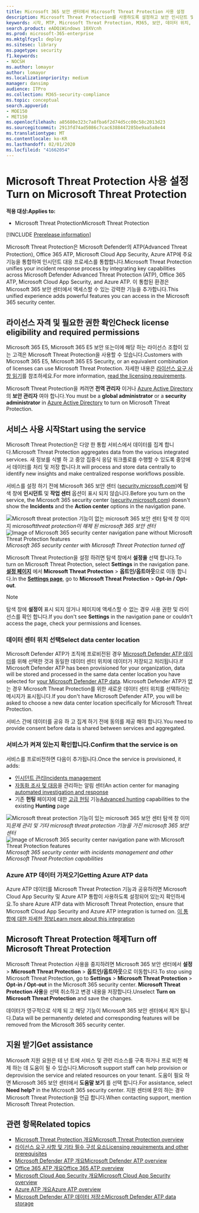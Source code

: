 ```yaml
---
title: Microsoft 365 보안 센터에서 Microsoft Threat Protection 사용 설정
description: Microsoft Threat Protection를 사용하도록 설정하고 보안 인시던트 및 대응 통합을 시작하는 방법을 알아봅니다.
keywords: 시작, MTP, Microsoft Threat Protection, M365, 보안, 데이터 위치, 필수 사용 권한, 라이선스 자격, 설정 페이지
search.product: eADQiWindows 10XVcnh
ms.prod: microsoft-365-enterprise
ms.mktglfcycl: deploy
ms.sitesec: library
ms.pagetype: security
f1.keywords:
- NOCSH
ms.author: lomayor
author: lomayor
ms.localizationpriority: medium
manager: dansimp
audience: ITPro
ms.collection: M365-security-compliance
ms.topic: conceptual
search.appverid:
- MOE150
- MET150
ms.openlocfilehash: a85680e323c7a8fba6f2d74d5cc00c58c2013d23
ms.sourcegitcommit: 2913fd74ad5086c7cac6388447285be9aa5a8e44
ms.translationtype: MT
ms.contentlocale: ko-KR
ms.lasthandoff: 02/01/2020
ms.locfileid: "41662054"
---
```

# <a name="turn-on-microsoft-threat-protection"></a><span data-ttu-id="f64ae-104">Microsoft Threat Protection 사용 설정</span><span class="sxs-lookup"><span data-stu-id="f64ae-104">Turn on Microsoft Threat Protection</span></span>

<span data-ttu-id="f64ae-105">**적용 대상:**</span><span class="sxs-lookup"><span data-stu-id="f64ae-105">**Applies to:**</span></span>
- <span data-ttu-id="f64ae-106">Microsoft Threat Protection</span><span class="sxs-lookup"><span data-stu-id="f64ae-106">Microsoft Threat Protection</span></span>

[!INCLUDE [Prerelease information](../includes/prerelease.md)]

<span data-ttu-id="f64ae-107">Microsoft Threat Protection은 Microsoft Defender의 ATP(Advanced Threat Protection), Office 365 ATP, Microsoft Cloud App Security, Azure ATP에 주요 기능을 통합하여 인시던트 대응 프로세스를 통합합니다.</span><span class="sxs-lookup"><span data-stu-id="f64ae-107">Microsoft Threat Protection unifies your incident response process by integrating key capabilities across Microsoft Defender Advanced Threat Protection (ATP), Office 365 ATP, Microsoft Cloud App Security, and Azure ATP.</span></span> <span data-ttu-id="f64ae-108">이 통합된 환경은 Microsoft 365 보안 센터에서 액세스할 수 있는 강력한 기능을 추가합니다.</span><span class="sxs-lookup"><span data-stu-id="f64ae-108">This unified experience adds powerful features you can access in the Microsoft 365 security center.</span></span>

## <a name="check-license-eligibility-and-required-permissions"></a><span data-ttu-id="f64ae-109">라이선스 자격 및 필요한 권한 확인</span><span class="sxs-lookup"><span data-stu-id="f64ae-109">Check license eligibility and required permissions</span></span>
<span data-ttu-id="f64ae-110">Microsoft 365 E5, Microsoft 365 E5 보안 또는이에 해당 하는 라이선스 조합이 있는 고객은 Microsoft Threat Protection을 사용할 수 있습니다.</span><span class="sxs-lookup"><span data-stu-id="f64ae-110">Customers with Microsoft 365 E5, Microsoft 365 E5 Security, or an equivalent combination of licenses can use Microsoft Threat Protection.</span></span> <span data-ttu-id="f64ae-111">자세한 내용은 [라이선스 요구 사항 읽기](prerequisites.md#licensing-requirements)를 참조하세요.</span><span class="sxs-lookup"><span data-stu-id="f64ae-111">For more information, [read the licensing requirements](prerequisites.md#licensing-requirements).</span></span>

<span data-ttu-id="f64ae-112">Microsoft Threat Protection을 켜려면 **전역 관리자** 이거나 [Azure Active Directory](https://docs.microsoft.com/azure/active-directory/users-groups-roles/directory-assign-admin-roles#available-roles) 의 **보안 관리자** 여야 합니다.</span><span class="sxs-lookup"><span data-stu-id="f64ae-112">You must be a **global administrator** or a **security administrator** in [Azure Active Directory](https://docs.microsoft.com/azure/active-directory/users-groups-roles/directory-assign-admin-roles#available-roles) to turn on Microsoft Threat Protection.</span></span>

## <a name="start-using-the-service"></a><span data-ttu-id="f64ae-113">서비스 사용 시작</span><span class="sxs-lookup"><span data-stu-id="f64ae-113">Start using the service</span></span>
<span data-ttu-id="f64ae-114">Microsoft Threat Protection은 다양 한 통합 서비스에서 데이터를 집계 합니다.</span><span class="sxs-lookup"><span data-stu-id="f64ae-114">Microsoft Threat Protection aggregates data from the various integrated services.</span></span> <span data-ttu-id="f64ae-115">새 정보를 식별 하 고 중앙 집중식 응답 워크플로를 수행할 수 있도록 중앙에서 데이터를 처리 및 저장 합니다.</span><span class="sxs-lookup"><span data-stu-id="f64ae-115">It will process and store data centrally to identify new insights and make centralized response workflows possible.</span></span>

<span data-ttu-id="f64ae-116">서비스를 설정 하기 전에 Microsoft 365 보안 센터 ([security.microsoft.com](https://security.microsoft.com))에 탐색 창에 **인시던트** 및 **작업 센터** 옵션이 표시 되지 않습니다.</span><span class="sxs-lookup"><span data-stu-id="f64ae-116">Before you turn on the service, the Microsoft 365 security center ([security.microsoft.com](https://security.microsoft.com)) doesn't show the **Incidents** and the **Action center** options in the navigation pane.</span></span>

<span data-ttu-id="f64ae-117">![Microsoft threat protection 기능이](../images/mtp-off.png)
없는 microsoft 365 보안 센터 탐색 창 이미지 microsoft*threat protection이 해제 된 microsoft 365 보안 센터*</span><span class="sxs-lookup"><span data-stu-id="f64ae-117">![Image of Microsoft 365 security center navigation pane without Microsoft Threat Protection features](../images/mtp-off.png)
*Microsoft 365 security center with Microsoft Threat Protection turned off*</span></span>

<span data-ttu-id="f64ae-118">Microsoft Threat Protection을 설정 하려면 탐색 창에서 **설정을** 선택 합니다.</span><span class="sxs-lookup"><span data-stu-id="f64ae-118">To turn on Microsoft Threat Protection, select **Settings** in the navigation pane.</span></span> <span data-ttu-id="f64ae-119">**[설정 페이지](https://security.microsoft.com/settings)** 에서 **Microsoft Threat Protection** > **옵트인/옵트아웃**으로 이동 합니다.</span><span class="sxs-lookup"><span data-stu-id="f64ae-119">In the **[Settings page](https://security.microsoft.com/settings)**, go to **Microsoft Threat Protection** > **Opt-in / Opt-out**.</span></span>

>[!NOTE]
><span data-ttu-id="f64ae-120">탐색 창에 **설정이** 표시 되지 않거나 페이지에 액세스할 수 없는 경우 사용 권한 및 라이선스를 확인 합니다.</span><span class="sxs-lookup"><span data-stu-id="f64ae-120">If you don't see **Settings** in the navigation pane or couldn't access the page, check your permissions and licenses.</span></span>

### <a name="select-data-center-location"></a><span data-ttu-id="f64ae-121">데이터 센터 위치 선택</span><span class="sxs-lookup"><span data-stu-id="f64ae-121">Select data center location</span></span>
<span data-ttu-id="f64ae-122">Microsoft Defender ATP가 조직에 프로비전된 경우 [Microsoft Defender ATP 데이터](https://docs.microsoft.com/windows/security/threat-protection/microsoft-defender-atp/data-storage-privacy)를 위해 선택한 것과 동일한 데이터 센터 위치에 데이터가 저장되고 처리됩니다.</span><span class="sxs-lookup"><span data-stu-id="f64ae-122">If Microsoft Defender ATP has been provisioned for your organization, data will be stored and processed in the same data center location you have selected for [your Microsoft Defender ATP data](https://docs.microsoft.com/windows/security/threat-protection/microsoft-defender-atp/data-storage-privacy).</span></span> <span data-ttu-id="f64ae-123">Microsoft Defender ATP가 없는 경우 Microsoft Threat Protection를 위한 새로운 데이터 센터 위치를 선택하라는 메시지가 표시됩니다.</span><span class="sxs-lookup"><span data-stu-id="f64ae-123">If you don't have Microsoft Defender ATP, you will be asked to choose a new data center location specifically for Microsoft Threat Protection.</span></span> 

<span data-ttu-id="f64ae-124">서비스 간에 데이터를 공유 하 고 집계 하기 전에 동의를 제공 해야 합니다.</span><span class="sxs-lookup"><span data-stu-id="f64ae-124">You need to provide consent before data is shared between services and aggregated.</span></span>

### <a name="confirm-that-the-service-is-on"></a><span data-ttu-id="f64ae-125">서비스가 켜져 있는지 확인합니다.</span><span class="sxs-lookup"><span data-stu-id="f64ae-125">Confirm that the service is on</span></span>
<span data-ttu-id="f64ae-126">서비스를 프로비전하면 다음이 추가됩니다.</span><span class="sxs-lookup"><span data-stu-id="f64ae-126">Once the service is provisioned, it adds:</span></span>

- [<span data-ttu-id="f64ae-127">인시던트 관리</span><span class="sxs-lookup"><span data-stu-id="f64ae-127">Incidents management</span></span>](incidents-overview.md)
- <span data-ttu-id="f64ae-128">[자동화 조사 및 대응](mtp-autoir.md)을 관리하는 알림 센터</span><span class="sxs-lookup"><span data-stu-id="f64ae-128">An action center for managing [automated investigation and response](mtp-autoir.md)</span></span>
- <span data-ttu-id="f64ae-129">기존 **헌팅** 페이지에 대한 [고급 헌팅](advanced-hunting-overview.md) 기능</span><span class="sxs-lookup"><span data-stu-id="f64ae-129">[Advanced hunting](advanced-hunting-overview.md) capabilities to the existing **Hunting** page</span></span>

<span data-ttu-id="f64ae-130">![Microsoft threat protection 기능이](../images/mtp-on.png)
있는 microsoft 365 보안 센터 탐색 창 이미지*문제 관리 및 기타 microsoft threat protection 기능을 가진 microsoft 365 보안 센터*</span><span class="sxs-lookup"><span data-stu-id="f64ae-130">![Image of Microsoft 365 security center navigation pane with Microsoft Threat Protection features](../images/mtp-on.png)
*Microsoft 365 security center with incidents management and other Microsoft Threat Protection capabilities*</span></span>

### <a name="getting-azure-atp-data"></a><span data-ttu-id="f64ae-131">Azure ATP 데이터 가져오기</span><span class="sxs-lookup"><span data-stu-id="f64ae-131">Getting Azure ATP data</span></span>
<span data-ttu-id="f64ae-132">Azure ATP 데이터를 Microsoft Threat Protection 기능과 공유하려면 Microsoft Cloud App Security 및 Azure ATP 통합이 사용하도록 설정되어 있는지 확인하세요.</span><span class="sxs-lookup"><span data-stu-id="f64ae-132">To share Azure ATP data with Microsoft Threat Protection, ensure that Microsoft Cloud App Security and Azure ATP integration is turned on.</span></span> [<span data-ttu-id="f64ae-133">이 통합에 대한 자세한 정보</span><span class="sxs-lookup"><span data-stu-id="f64ae-133">Learn more about this integration</span></span>](https://docs.microsoft.com/cloud-app-security/aatp-integration)


## <a name="turn-off-microsoft-threat-protection"></a><span data-ttu-id="f64ae-134">Microsoft Threat Protection 해제</span><span class="sxs-lookup"><span data-stu-id="f64ae-134">Turn off Microsoft Threat Protection</span></span>
<span data-ttu-id="f64ae-135">Microsoft Threat Protection 사용을 중지하려면 Microsoft 365 보안 센터에서 **설정** > **Microsoft Threat Protection** > **옵트인/옵트아웃**으로 이동합니다.</span><span class="sxs-lookup"><span data-stu-id="f64ae-135">To stop using Microsoft Threat Protection, go to **Settings** > **Microsoft Threat Protection** > **Opt-in / Opt-out** in the Microsoft 365 security center.</span></span> <span data-ttu-id="f64ae-136">**Microsoft Threat Protection 사용**을 선택 취소하고 변경 내용을 저장합니다.</span><span class="sxs-lookup"><span data-stu-id="f64ae-136">Unselect **Turn on Microsoft Threat Protection** and save the changes.</span></span>

<span data-ttu-id="f64ae-137">데이터가 영구적으로 삭제 되 고 해당 기능이 Microsoft 365 보안 센터에서 제거 됩니다.</span><span class="sxs-lookup"><span data-stu-id="f64ae-137">Data will be permanently deleted and corresponding features will be removed from the Microsoft 365 security center.</span></span>

## <a name="get-assistance"></a><span data-ttu-id="f64ae-138">지원 받기</span><span class="sxs-lookup"><span data-stu-id="f64ae-138">Get assistance</span></span>

<span data-ttu-id="f64ae-139">Microsoft 지원 요원은 테 넌 트에 서비스 및 관련 리소스를 구축 하거나 프로 비전 해제 하는 데 도움이 될 수 있습니다.</span><span class="sxs-lookup"><span data-stu-id="f64ae-139">Microsoft support staff can help provision or deprovision the service and related resources on your tenant.</span></span> <span data-ttu-id="f64ae-140">도움이 필요 하면 Microsoft 365 보안 센터에서 **도움말 보기** 를 선택 합니다.</span><span class="sxs-lookup"><span data-stu-id="f64ae-140">For assistance, select **Need help?** in the Microsoft 365 security center.</span></span> <span data-ttu-id="f64ae-141">지원 센터에 문의 하는 경우 Microsoft Threat Protection을 언급 합니다.</span><span class="sxs-lookup"><span data-stu-id="f64ae-141">When contacting support, mention Microsoft Threat Protection.</span></span>

## <a name="related-topics"></a><span data-ttu-id="f64ae-142">관련 항목</span><span class="sxs-lookup"><span data-stu-id="f64ae-142">Related topics</span></span>

- [<span data-ttu-id="f64ae-143">Microsoft Threat Protection 개요</span><span class="sxs-lookup"><span data-stu-id="f64ae-143">Microsoft Threat Protection overview</span></span>](microsoft-threat-protection.md)
- [<span data-ttu-id="f64ae-144">라이선스 요구 사항 및 기타 필수 구성 요소</span><span class="sxs-lookup"><span data-stu-id="f64ae-144">Licensing requirements and other prerequisites</span></span>](prerequisites.md)
- [<span data-ttu-id="f64ae-145">Microsoft Defender ATP 개요</span><span class="sxs-lookup"><span data-stu-id="f64ae-145">Microsoft Defender ATP overview</span></span>](https://docs.microsoft.com/windows/security/threat-protection/microsoft-defender-atp/microsoft-defender-advanced-threat-protection)
- [<span data-ttu-id="f64ae-146">Office 365 ATP 개요</span><span class="sxs-lookup"><span data-stu-id="f64ae-146">Office 365 ATP overview</span></span>](../office-365-security/office-365-atp.md)
- [<span data-ttu-id="f64ae-147">Microsoft Cloud App Security 개요</span><span class="sxs-lookup"><span data-stu-id="f64ae-147">Microsoft Cloud App Security overview</span></span>](https://docs.microsoft.com/cloud-app-security/what-is-cloud-app-security)
- [<span data-ttu-id="f64ae-148">Azure ATP 개요</span><span class="sxs-lookup"><span data-stu-id="f64ae-148">Azure ATP overview</span></span>](https://docs.microsoft.com/azure-advanced-threat-protection/what-is-atp)
- [<span data-ttu-id="f64ae-149">Microsoft Defender ATP 데이터 저장소</span><span class="sxs-lookup"><span data-stu-id="f64ae-149">Microsoft Defender ATP data storage</span></span>](https://docs.microsoft.com/windows/security/threat-protection/microsoft-defender-atp/data-storage-privacy)
